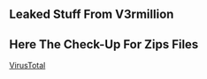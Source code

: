 ## Leaked Stuff From V3rmillion


## Here The Check-Up For Zips Files
[VirusTotal](https://www.virustotal.com/gui/file/fb32a45773d44d351532eb9233cbf56de2dd312e85af0fcc053b84530d48a307/detection)

